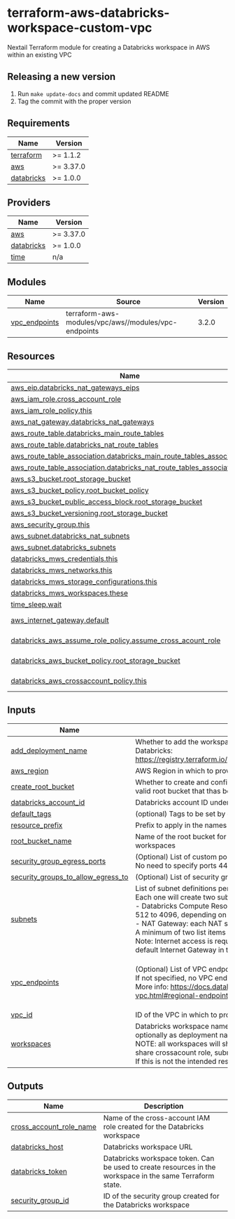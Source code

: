 # terraform-aws-databricks-workspace-custom-vpc

Nextail Terraform module for creating a Databricks workspace in AWS within an existing VPC

## Releasing a new version

1. Run `make update-docs` and commit updated README
2. Tag the commit with the proper version

<!-- BEGIN_TF_DOCS -->
## Requirements

| Name | Version |
|------|---------|
| <a name="requirement_terraform"></a> [terraform](#requirement\_terraform) | >= 1.1.2 |
| <a name="requirement_aws"></a> [aws](#requirement\_aws) | >= 3.37.0 |
| <a name="requirement_databricks"></a> [databricks](#requirement\_databricks) | >= 1.0.0 |

## Providers

| Name | Version |
|------|---------|
| <a name="provider_aws"></a> [aws](#provider\_aws) | >= 3.37.0 |
| <a name="provider_databricks"></a> [databricks](#provider\_databricks) | >= 1.0.0 |
| <a name="provider_time"></a> [time](#provider\_time) | n/a |

## Modules

| Name | Source | Version |
|------|--------|---------|
| <a name="module_vpc_endpoints"></a> [vpc\_endpoints](#module\_vpc\_endpoints) | terraform-aws-modules/vpc/aws//modules/vpc-endpoints | 3.2.0 |

## Resources

| Name | Type |
|------|------|
| [aws_eip.databricks_nat_gateways_eips](https://registry.terraform.io/providers/hashicorp/aws/latest/docs/resources/eip) | resource |
| [aws_iam_role.cross_account_role](https://registry.terraform.io/providers/hashicorp/aws/latest/docs/resources/iam_role) | resource |
| [aws_iam_role_policy.this](https://registry.terraform.io/providers/hashicorp/aws/latest/docs/resources/iam_role_policy) | resource |
| [aws_nat_gateway.databricks_nat_gateways](https://registry.terraform.io/providers/hashicorp/aws/latest/docs/resources/nat_gateway) | resource |
| [aws_route_table.databricks_main_route_tables](https://registry.terraform.io/providers/hashicorp/aws/latest/docs/resources/route_table) | resource |
| [aws_route_table.databricks_nat_route_tables](https://registry.terraform.io/providers/hashicorp/aws/latest/docs/resources/route_table) | resource |
| [aws_route_table_association.databricks_main_route_tables_associations](https://registry.terraform.io/providers/hashicorp/aws/latest/docs/resources/route_table_association) | resource |
| [aws_route_table_association.databricks_nat_route_tables_associations](https://registry.terraform.io/providers/hashicorp/aws/latest/docs/resources/route_table_association) | resource |
| [aws_s3_bucket.root_storage_bucket](https://registry.terraform.io/providers/hashicorp/aws/latest/docs/resources/s3_bucket) | resource |
| [aws_s3_bucket_policy.root_bucket_policy](https://registry.terraform.io/providers/hashicorp/aws/latest/docs/resources/s3_bucket_policy) | resource |
| [aws_s3_bucket_public_access_block.root_storage_bucket](https://registry.terraform.io/providers/hashicorp/aws/latest/docs/resources/s3_bucket_public_access_block) | resource |
| [aws_s3_bucket_versioning.root_storage_bucket](https://registry.terraform.io/providers/hashicorp/aws/latest/docs/resources/s3_bucket_versioning) | resource |
| [aws_security_group.this](https://registry.terraform.io/providers/hashicorp/aws/latest/docs/resources/security_group) | resource |
| [aws_subnet.databricks_nat_subnets](https://registry.terraform.io/providers/hashicorp/aws/latest/docs/resources/subnet) | resource |
| [aws_subnet.databricks_subnets](https://registry.terraform.io/providers/hashicorp/aws/latest/docs/resources/subnet) | resource |
| [databricks_mws_credentials.this](https://registry.terraform.io/providers/databricks/databricks/latest/docs/resources/mws_credentials) | resource |
| [databricks_mws_networks.this](https://registry.terraform.io/providers/databricks/databricks/latest/docs/resources/mws_networks) | resource |
| [databricks_mws_storage_configurations.this](https://registry.terraform.io/providers/databricks/databricks/latest/docs/resources/mws_storage_configurations) | resource |
| [databricks_mws_workspaces.these](https://registry.terraform.io/providers/databricks/databricks/latest/docs/resources/mws_workspaces) | resource |
| [time_sleep.wait](https://registry.terraform.io/providers/hashicorp/time/latest/docs/resources/sleep) | resource |
| [aws_internet_gateway.default](https://registry.terraform.io/providers/hashicorp/aws/latest/docs/data-sources/internet_gateway) | data source |
| [databricks_aws_assume_role_policy.assume_cross_acount_role](https://registry.terraform.io/providers/databricks/databricks/latest/docs/data-sources/aws_assume_role_policy) | data source |
| [databricks_aws_bucket_policy.root_storage_bucket](https://registry.terraform.io/providers/databricks/databricks/latest/docs/data-sources/aws_bucket_policy) | data source |
| [databricks_aws_crossaccount_policy.this](https://registry.terraform.io/providers/databricks/databricks/latest/docs/data-sources/aws_crossaccount_policy) | data source |

## Inputs

| Name | Description | Type | Default | Required |
|------|-------------|------|---------|:--------:|
| <a name="input_add_deployment_name"></a> [add\_deployment\_name](#input\_add\_deployment\_name) | Whether to add the workspace name as a deployment name. Capability of adding deployment name must be provided by Databricks: <br>  https://registry.terraform.io/providers/databricks/databricks/latest/docs/resources/mws_workspaces#deployment_name | `bool` | `true` | no |
| <a name="input_aws_region"></a> [aws\_region](#input\_aws\_region) | AWS Region in which to provision the workspace, e.g. eu-west-1 | `string` | n/a | yes |
| <a name="input_create_root_bucket"></a> [create\_root\_bucket](#input\_create\_root\_bucket) | Whether to create and configure the root bucket. If false, the module will assume that root\_bucket\_name belongs to a valid root bucket that thas been already created by the module | `bool` | `true` | no |
| <a name="input_databricks_account_id"></a> [databricks\_account\_id](#input\_databricks\_account\_id) | Databricks account ID under which to provision the workspace | `string` | n/a | yes |
| <a name="input_default_tags"></a> [default\_tags](#input\_default\_tags) | (optional) Tags to be set by default in all resources created for the workspace | `map(string)` | `{}` | no |
| <a name="input_resource_prefix"></a> [resource\_prefix](#input\_resource\_prefix) | Prefix to apply in the names of shared AWS resources to be created for the workspace | `string` | n/a | yes |
| <a name="input_root_bucket_name"></a> [root\_bucket\_name](#input\_root\_bucket\_name) | Name of the root bucket for the workspace, e.g. 'myworkspace-root-bucket'. It can be one already in use by other workspaces | `string` | n/a | yes |
| <a name="input_security_group_egress_ports"></a> [security\_group\_egress\_ports](#input\_security\_group\_egress\_ports) | (Optional) List of custom ports to allow TCP egress access to 0.0.0.0/0 outside security group.<br>No need to specify ports 443, 3306 and 6666 as they will be open by default, as recommended by Databricks | `list(number)` | `[]` | no |
| <a name="input_security_groups_to_allow_egress_to"></a> [security\_groups\_to\_allow\_egress\_to](#input\_security\_groups\_to\_allow\_egress\_to) | (Optional) List of security group IDs to allow egress to within the VPC | `list(string)` | `null` | no |
| <a name="input_subnets"></a> [subnets](#input\_subnets) | List of subnet definitions per Availability Zone.<br>Each one will create two subnets:<br>- Databricks Compute Resources subnet: each compute resource takes two IPs, so a good range of IPs would be from 512 to 4096, depending on specific needs<br>- NAT Gateway: each NAT subnet takes just one IP, so a /24 CIDR is more than enough<br>A minimum of two list items in different Availability Zones are required<br>Note: Internet access is required for Databricks clusters to work. Every NAT Gateway will require an available EIP and a default Internet Gateway in the VPC. | <pre>list(object({<br>    main_subnet_cidr_block = string<br>    nat_subnet_cidr_block  = string<br>    availability_zone      = string<br>  }))</pre> | n/a | yes |
| <a name="input_vpc_endpoints"></a> [vpc\_endpoints](#input\_vpc\_endpoints) | (Optional) List of VPC endpoints to create. The valid values are 's3', 'kinesis-streams' and 'sts'.<br>If not specified, no VPC endpoints will be created. It is recommended to create all where possible.<br>More info: https://docs.databricks.com/administration-guide/cloud-configurations/aws/customer-managed-vpc.html#regional-endpoints-1 | `map(bool)` | <pre>{<br>  "kinesis-streams": false,<br>  "s3": false,<br>  "sts": false<br>}</pre> | no |
| <a name="input_vpc_id"></a> [vpc\_id](#input\_vpc\_id) | ID of the VPC in which to provision the workspace. The VPC must have a valid Internet Gateway | `string` | n/a | yes |
| <a name="input_workspaces"></a> [workspaces](#input\_workspaces) | Databricks workspace name(s). Will deploy one workspace per key, and will set each name as workspace name - and optionally as deployment name, if add\_deployment\_name is true. <br>  NOTE: all workspaces will share the same Databricks configurations for credentials, networks and storage, i.e. they will share crossacount role, subnets, S3 buckets, etc. <br>  If this is not the intended result, call the module several times instead | `list(string)` | n/a | yes |

## Outputs

| Name | Description |
|------|-------------|
| <a name="output_cross_account_role_name"></a> [cross\_account\_role\_name](#output\_cross\_account\_role\_name) | Name of the cross-account IAM role created for the Databricks workspace |
| <a name="output_databricks_host"></a> [databricks\_host](#output\_databricks\_host) | Databricks workspace URL |
| <a name="output_databricks_token"></a> [databricks\_token](#output\_databricks\_token) | Databricks workspace token. Can be used to create resources in the workspace in the same Terraform state. |
| <a name="output_security_group_id"></a> [security\_group\_id](#output\_security\_group\_id) | ID of the security group created for the Databricks workspace |
<!-- END_TF_DOCS -->
